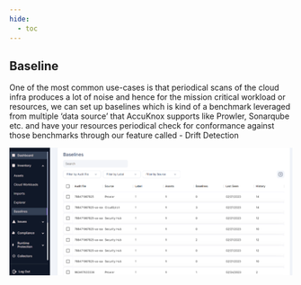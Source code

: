 ```yaml
---
hide:
  - toc
---
```

## **Baseline**

One of the most common use-cases is that periodical scans of the cloud infra produces a lot of noise and hence for the mission critical workload or resources, we can set up baselines which is kind of a benchmark leveraged from multiple ‘data source’ that AccuKnox supports like Prowler, Sonarqube etc. and have your resources periodical check for conformance against those benchmarks through our feature called - Drift Detection

![](/saas/images/inventory-baselines.png)